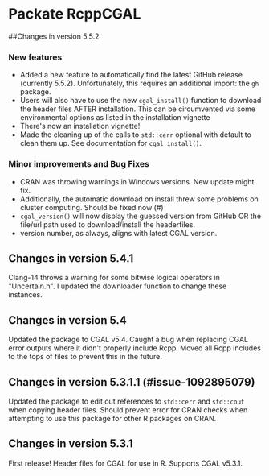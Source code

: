 # Packate RcppCGAL

##Changes in version 5.5.2

### New features
* Added a new feature to automatically find the latest GitHub release (currently 5.5.2). Unfortunately, this requires an additional import: the `gh` package.
* Users will also have to use the new `cgal_install()` function to download the header files AFTER installation. This can be circumvented via some environmental options as listed in the installation vignette
* There's now an installation vignette!
* Made the cleaning up of the calls to `std::cerr` optional with default to clean them up. See documentation for `cgal_install()`.

### Minor improvements and Bug Fixes
* CRAN was throwing warnings in Windows versions. New update might fix.
* Additionally, the automatic download on install threw some problems on cluster computing. Should be fixed now (#)
* `cgal_version()` will now display the guessed version from GitHub OR the file/url path used to download/install the headerfiles.
* version number, as always, aligns with latest CGAL version.

## Changes in version 5.4.1
Clang-14 throws a warning for some bitwise logical operators in "Uncertain.h". I updated the downloader function to change these instances.

## Changes in version 5.4
Updated the package to CGAL v5.4. Caught a bug when replacing CGAL error outputs where it didn't properly include Rcpp. Moved all Rcpp includes to the tops of files to prevent this in the future.

## Changes in version 5.3.1.1 (#issue-1092895079)
Updated the package to edit out references to `std::cerr` and `std::cout` when copying header files. Should prevent error for CRAN checks when attempting to use this package for other R packages on CRAN.

## Changes in version 5.3.1
First release! Header files for CGAL for use in R. Supports CGAL v5.3.1.